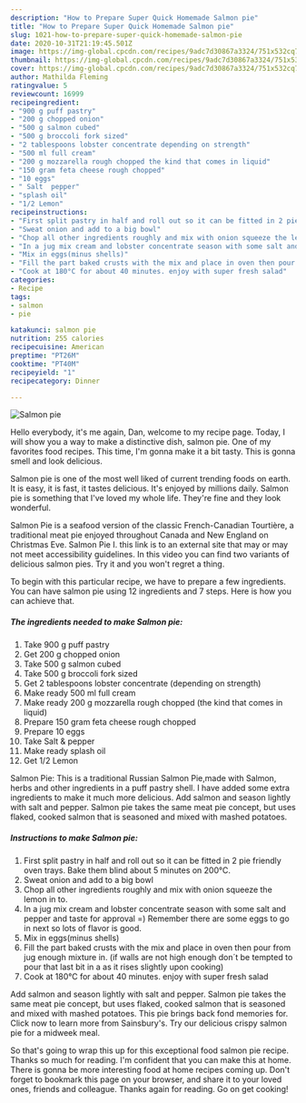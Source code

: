 ```yaml
---
description: "How to Prepare Super Quick Homemade Salmon pie"
title: "How to Prepare Super Quick Homemade Salmon pie"
slug: 1021-how-to-prepare-super-quick-homemade-salmon-pie
date: 2020-10-31T21:19:45.501Z
image: https://img-global.cpcdn.com/recipes/9adc7d30867a3324/751x532cq70/salmon-pie-recipe-main-photo.jpg
thumbnail: https://img-global.cpcdn.com/recipes/9adc7d30867a3324/751x532cq70/salmon-pie-recipe-main-photo.jpg
cover: https://img-global.cpcdn.com/recipes/9adc7d30867a3324/751x532cq70/salmon-pie-recipe-main-photo.jpg
author: Mathilda Fleming
ratingvalue: 5
reviewcount: 16999
recipeingredient:
- "900 g puff pastry"
- "200 g chopped onion"
- "500 g salmon cubed"
- "500 g broccoli fork sized"
- "2 tablespoons lobster concentrate depending on strength"
- "500 ml full cream"
- "200 g mozzarella rough chopped the kind that comes in liquid"
- "150 gram feta cheese rough chopped"
- "10 eggs"
- " Salt  pepper"
- "splash oil"
- "1/2 Lemon"
recipeinstructions:
- "First split pastry in half and roll out so it can be fitted in 2 pie friendly oven trays. Bake them blind about 5 minutes on 200°C."
- "Sweat onion and add to a big bowl"
- "Chop all other ingredients roughly and mix with onion squeeze the lemon in to."
- "In a jug mix cream and lobster concentrate season with some salt and pepper and taste for approval =) Remember there are some eggs to go in next so lots of flavor is good."
- "Mix in eggs(minus shells)"
- "Fill the part baked crusts with the mix and place in oven then pour from jug enough mixture in. (if walls are not high enough don´t be tempted to pour that last bit in a as it rises slightly upon cooking)"
- "Cook at 180°C for about 40 minutes. enjoy with super fresh salad"
categories:
- Recipe
tags:
- salmon
- pie

katakunci: salmon pie 
nutrition: 255 calories
recipecuisine: American
preptime: "PT26M"
cooktime: "PT40M"
recipeyield: "1"
recipecategory: Dinner

---
```



![Salmon pie](https://img-global.cpcdn.com/recipes/9adc7d30867a3324/751x532cq70/salmon-pie-recipe-main-photo.jpg)

Hello everybody, it's me again, Dan, welcome to my recipe page. Today, I will show you a way to make a distinctive dish, salmon pie. One of my favorites food recipes. This time, I'm gonna make it a bit tasty. This is gonna smell and look delicious.

Salmon pie is one of the most well liked of current trending foods on earth. It is easy, it is fast, it tastes delicious. It's enjoyed by millions daily. Salmon pie is something that I've loved my whole life. They're fine and they look wonderful.

Salmon Pie is a seafood version of the classic French-Canadian Tourtière, a traditional meat pie enjoyed throughout Canada and New England on Christmas Eve. Salmon Pie I. this link is to an external site that may or may not meet accessibility guidelines. In this video you can find two variants of delicious salmon pies. Try it and you won&#39;t regret a thing.


To begin with this particular recipe, we have to prepare a few ingredients. You can have salmon pie using 12 ingredients and 7 steps. Here is how you can achieve that.

<!--inarticleads1-->

##### The ingredients needed to make Salmon pie:

1. Take 900 g puff pastry
1. Get 200 g chopped onion
1. Take 500 g salmon cubed
1. Take 500 g broccoli fork sized
1. Get 2 tablespoons lobster concentrate (depending on strength)
1. Make ready 500 ml full cream
1. Make ready 200 g mozzarella rough chopped (the kind that comes in liquid)
1. Prepare 150 gram feta cheese rough chopped
1. Prepare 10 eggs
1. Take  Salt &amp; pepper
1. Make ready splash oil
1. Get 1/2 Lemon


Salmon Pie: This is a traditional Russian Salmon Pie,made with Salmon, herbs and other ingredients in a puff pastry shell. I have added some extra ingredients to make it much more delicious. Add salmon and season lightly with salt and pepper. Salmon pie takes the same meat pie concept, but uses flaked, cooked salmon that is seasoned and mixed with mashed potatoes. 

<!--inarticleads2-->

##### Instructions to make Salmon pie:

1. First split pastry in half and roll out so it can be fitted in 2 pie friendly oven trays. Bake them blind about 5 minutes on 200°C.
1. Sweat onion and add to a big bowl
1. Chop all other ingredients roughly and mix with onion squeeze the lemon in to.
1. In a jug mix cream and lobster concentrate season with some salt and pepper and taste for approval =) Remember there are some eggs to go in next so lots of flavor is good.
1. Mix in eggs(minus shells)
1. Fill the part baked crusts with the mix and place in oven then pour from jug enough mixture in. (if walls are not high enough don´t be tempted to pour that last bit in a as it rises slightly upon cooking)
1. Cook at 180°C for about 40 minutes. enjoy with super fresh salad


Add salmon and season lightly with salt and pepper. Salmon pie takes the same meat pie concept, but uses flaked, cooked salmon that is seasoned and mixed with mashed potatoes. This pie brings back fond memories for. Click now to learn more from Sainsbury&#39;s. Try our delicious crispy salmon pie for a midweek meal. 

So that's going to wrap this up for this exceptional food salmon pie recipe. Thanks so much for reading. I'm confident that you can make this at home. There is gonna be more interesting food at home recipes coming up. Don't forget to bookmark this page on your browser, and share it to your loved ones, friends and colleague. Thanks again for reading. Go on get cooking!

